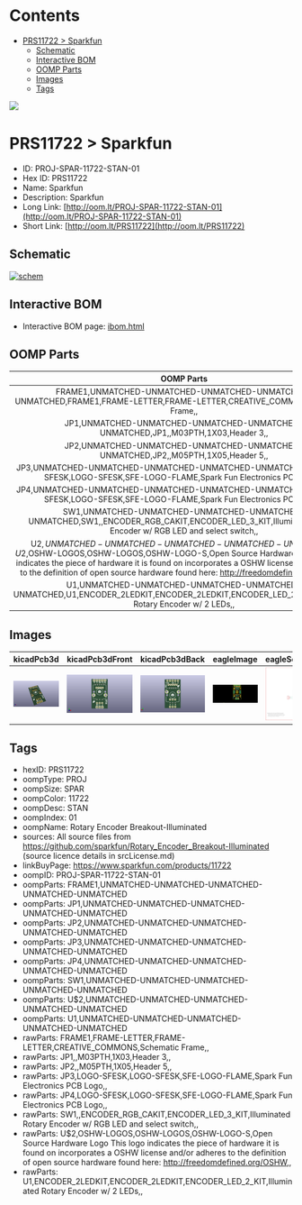 



Contents
========

* [PRS11722 > Sparkfun](#prs11722--sparkfun)
	* [Schematic](#schematic)
	* [Interactive BOM](#interactive-bom)
	* [OOMP Parts](#oomp-parts)
	* [Images](#images)
	* [Tags](#tags)
  
![][im]
# PRS11722 > Sparkfun

- ID: PROJ-SPAR-11722-STAN-01
- Hex ID: PRS11722
- Name: Sparkfun
- Description: Sparkfun
- Long Link: [http://oom.lt/PROJ-SPAR-11722-STAN-01](http://oom.lt/PROJ-SPAR-11722-STAN-01)
- Short Link: [http://oom.lt/PRS11722](http://oom.lt/PRS11722)

## Schematic
  
[![schem](eagleSchemImage.png)](eagleSchemImage.png)
## Interactive BOM

- Interactive BOM page: [ibom.html](https://htmlpreview.github.io/?https://github.com/oomlout/oomlout_OOMP_projects/blob/main/PROJ-SPAR-11722-STAN-01/kicad/bom/ibom.html)

## OOMP Parts
  

|OOMP Parts|
| :---: |
|FRAME1,UNMATCHED-UNMATCHED-UNMATCHED-UNMATCHED-UNMATCHED,FRAME1,FRAME-LETTER,FRAME-LETTER,CREATIVE_COMMONS,Schematic Frame,,|
|JP1,UNMATCHED-UNMATCHED-UNMATCHED-UNMATCHED-UNMATCHED,JP1,,M03PTH,1X03,Header 3,,|
|JP2,UNMATCHED-UNMATCHED-UNMATCHED-UNMATCHED-UNMATCHED,JP2,,M05PTH,1X05,Header 5,,|
|JP3,UNMATCHED-UNMATCHED-UNMATCHED-UNMATCHED-UNMATCHED,JP3,LOGO-SFESK,LOGO-SFESK,SFE-LOGO-FLAME,Spark Fun Electronics PCB Logo,,|
|JP4,UNMATCHED-UNMATCHED-UNMATCHED-UNMATCHED-UNMATCHED,JP4,LOGO-SFESK,LOGO-SFESK,SFE-LOGO-FLAME,Spark Fun Electronics PCB Logo,,|
|SW1,UNMATCHED-UNMATCHED-UNMATCHED-UNMATCHED-UNMATCHED,SW1,,ENCODER_RGB_CAKIT,ENCODER_LED_3_KIT,Illuminated Rotary Encoder w/ RGB LED and select switch,,|
|U$2,UNMATCHED-UNMATCHED-UNMATCHED-UNMATCHED-UNMATCHED,U$2,OSHW-LOGOS,OSHW-LOGOS,OSHW-LOGO-S,Open Source Hardware Logo This logo indicates the piece of hardware it is found on incorporates a OSHW license and/or adheres to the definition of open source hardware found here: http://freedomdefined.org/OSHW,,|
|U1,UNMATCHED-UNMATCHED-UNMATCHED-UNMATCHED-UNMATCHED,U1,ENCODER_2LEDKIT,ENCODER_2LEDKIT,ENCODER_LED_2_KIT,Illuminated Rotary Encoder w/ 2 LEDs,,|

## Images
  
  

|kicadPcb3d|kicadPcb3dFront|kicadPcb3dBack|eagleImage|eagleSchemImage|
| :---: | :---: | :---: | :---: | :---: |
|[![kicadPcb3d](kicadPcb3d_140.png)](kicadPcb3d.png)|[![kicadPcb3dFront](kicadPcb3dFront_140.png)](kicadPcb3dFront.png)|[![kicadPcb3dBack](kicadPcb3dBack_140.png)](kicadPcb3dBack.png)|[![eagleImage](eagleImage_140.png)](eagleImage.png)|[![eagleSchemImage](eagleSchemImage_140.png)](eagleSchemImage.png)|

## Tags

- hexID: PRS11722
- oompType: PROJ
- oompSize: SPAR
- oompColor: 11722
- oompDesc: STAN
- oompIndex: 01
- oompName: Rotary Encoder Breakout-Illuminated
- sources: All source files from https://github.com/sparkfun/Rotary_Encoder_Breakout-Illuminated (source licence details in srcLicense.md)
- linkBuyPage: https://www.sparkfun.com/products/11722
- oompID: PROJ-SPAR-11722-STAN-01
- oompParts: FRAME1,UNMATCHED-UNMATCHED-UNMATCHED-UNMATCHED-UNMATCHED
- oompParts: JP1,UNMATCHED-UNMATCHED-UNMATCHED-UNMATCHED-UNMATCHED
- oompParts: JP2,UNMATCHED-UNMATCHED-UNMATCHED-UNMATCHED-UNMATCHED
- oompParts: JP3,UNMATCHED-UNMATCHED-UNMATCHED-UNMATCHED-UNMATCHED
- oompParts: JP4,UNMATCHED-UNMATCHED-UNMATCHED-UNMATCHED-UNMATCHED
- oompParts: SW1,UNMATCHED-UNMATCHED-UNMATCHED-UNMATCHED-UNMATCHED
- oompParts: U$2,UNMATCHED-UNMATCHED-UNMATCHED-UNMATCHED-UNMATCHED
- oompParts: U1,UNMATCHED-UNMATCHED-UNMATCHED-UNMATCHED-UNMATCHED
- rawParts: FRAME1,FRAME-LETTER,FRAME-LETTER,CREATIVE_COMMONS,Schematic Frame,,
- rawParts: JP1,,M03PTH,1X03,Header 3,,
- rawParts: JP2,,M05PTH,1X05,Header 5,,
- rawParts: JP3,LOGO-SFESK,LOGO-SFESK,SFE-LOGO-FLAME,Spark Fun Electronics PCB Logo,,
- rawParts: JP4,LOGO-SFESK,LOGO-SFESK,SFE-LOGO-FLAME,Spark Fun Electronics PCB Logo,,
- rawParts: SW1,,ENCODER_RGB_CAKIT,ENCODER_LED_3_KIT,Illuminated Rotary Encoder w/ RGB LED and select switch,,
- rawParts: U$2,OSHW-LOGOS,OSHW-LOGOS,OSHW-LOGO-S,Open Source Hardware Logo This logo indicates the piece of hardware it is found on incorporates a OSHW license and/or adheres to the definition of open source hardware found here: http://freedomdefined.org/OSHW,,
- rawParts: U1,ENCODER_2LEDKIT,ENCODER_2LEDKIT,ENCODER_LED_2_KIT,Illuminated Rotary Encoder w/ 2 LEDs,,



[im]: kicadPcb3d_450.png
